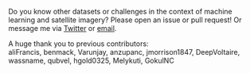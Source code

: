 Do you know other datasets or challenges in the context of machine learning  and satellite imagery? Please open an issue or pull request! Or message me via [Twitter](https://twitter.com/chrieke) or [email](https://chrieke.github.io).

A huge thank you to previous contributors:   
aliFrancis, benmack, Varunjay, anzupanc, jmorrison1847, DeepVoltaire, wassname, qubvel, hgold0325, Melykuti, GokulNC
